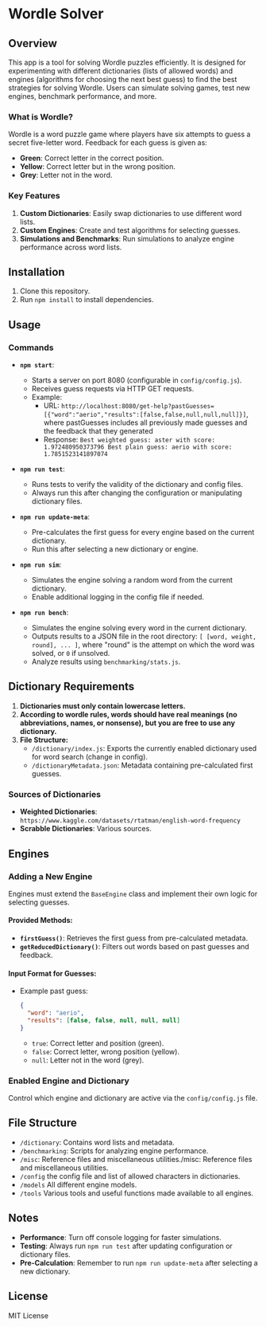 # Wordle Solver

## Overview

This app is a tool for solving Wordle puzzles efficiently. It is designed for experimenting with different dictionaries (lists of allowed words) and engines (algorithms for choosing the next best guess) to find the best strategies for solving Wordle. Users can simulate solving games, test new engines, benchmark performance, and more.

### What is Wordle?

Wordle is a word puzzle game where players have six attempts to guess a secret five-letter word. Feedback for each guess is given as:

- **Green**: Correct letter in the correct position.
- **Yellow**: Correct letter but in the wrong position.
- **Grey**: Letter not in the word.

### Key Features

1. **Custom Dictionaries**: Easily swap dictionaries to use different word lists.
2. **Custom Engines**: Create and test algorithms for selecting guesses.
3. **Simulations and Benchmarks**: Run simulations to analyze engine performance across word lists.

## Installation

1. Clone this repository.
2. Run `npm install` to install dependencies.

## Usage

### Commands

- **`npm start`**:

   - Starts a server on port 8080 (configurable in `config/config.js`).
   - Receives guess requests via HTTP GET requests.
   - Example:
      - URL: `http://localhost:8080/get-help?pastGuesses=[{"word":"aerio","results":[false,false,null,null,null]}]`, where pastGuesses includes all previously made guesses and the feedback that they generated
      - Response: `Best weighted guess: aster with score: 1.972480950373796
         Best plain guess: aerio with score: 1.7851523141897074`

- **`npm run test`**:

   - Runs tests to verify the validity of the dictionary and config files.
   - Always run this after changing the configuration or manipulating dictionary files.

- **`npm run update-meta`**:

   - Pre-calculates the first guess for every engine based on the current dictionary.
   - Run this after selecting a new dictionary or engine.

- **`npm run sim`**:

   - Simulates the engine solving a random word from the current dictionary.
   - Enable additional logging in the config file if needed.

- **`npm run bench`**:

   - Simulates the engine solving every word in the current dictionary.
   - Outputs results to a JSON file in the root directory: `[ [word, weight, round], ... ]`, where "round" is the attempt on which the word was solved, or `0` if unsolved.
   - Analyze results using `benchmarking/stats.js`.

## Dictionary Requirements

1. **Dictionaries must only contain lowercase letters.**
2. **According to wordle rules, words should have real meanings (no abbreviations, names, or nonsense), but you are free to use any dictionary.**
3. **File Structure:**
   - `/dictionary/index.js`: Exports the currently enabled dictionary used for word search (change in config).
   - `/dictionaryMetadata.json`: Metadata containing pre-calculated first guesses.

### Sources of Dictionaries

- **Weighted Dictionaries**: `https://www.kaggle.com/datasets/rtatman/english-word-frequency`
- **Scrabble Dictionaries**: Various sources.

## Engines

### Adding a New Engine

Engines must extend the `BaseEngine` class and implement their own logic for selecting guesses.

#### Provided Methods:

- **`firstGuess()`**: Retrieves the first guess from pre-calculated metadata.
- **`getReducedDictionary()`**: Filters out words based on past guesses and feedback.

#### Input Format for Guesses:

- Example past guess:
  ```json
  {
    "word": "aerio",
    "results": [false, false, null, null, null]
  }
  ```
  - `true`: Correct letter and position (green).
  - `false`: Correct letter, wrong position (yellow).
  - `null`: Letter not in the word (grey).

### Enabled Engine and Dictionary

Control which engine and dictionary are active via the `config/config.js` file.

## File Structure

- `/dictionary`: Contains word lists and metadata.
- `/benchmarking`: Scripts for analyzing engine performance.
- `/misc`: Reference files and miscellaneous utilities./misc: Reference files and miscellaneous utilities.
- `/config` the config file and list of allowed characters in dictionaries.
- `/models` All different engine models.
- `/tools` Various tools and useful functions made available to all engines.

## Notes

- **Performance**: Turn off console logging for faster simulations.
- **Testing**: Always run `npm run test` after updating configuration or dictionary files.
- **Pre-Calculation**: Remember to run `npm run update-meta` after selecting a new dictionary.

## License

MIT License

